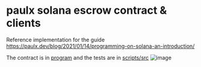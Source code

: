 # paulx solana escrow contract & clients

Reference implementation for the guide https://paulx.dev/blog/2021/01/14/programming-on-solana-an-introduction/

The contract is in [program](program) and the tests are in [scripts/src](scripts/src)
![image](https://github.com/Ayushjhax/Solana-Foundation-x-Nas-Academy/assets/116433617/52068b4d-b778-444a-b684-0324048a295f)
